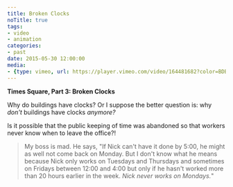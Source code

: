 ```yaml
---
title: Broken Clocks
noTitle: true
tags:
- video
- animation
categories:
- past
date: 2015-05-30 12:00:00
media: 
- {type: vimeo, url: https://player.vimeo.com/video/164481682?color=BDB7AD&title=0&byline=0&portrait=0, aspectRatio: 56.2}
---
```


**Times Square, Part 3: Broken Clocks**

Why do buildings have clocks? Or I suppose the better question is: why _don't_ buildings have clocks _anymore?_

Is it possible that the public keeping of time was abandoned so that workers never know when to leave the office?!

> My boss is mad. He says, "If Nick can't have it done by 5:00, he might as well not come back on Monday. But I don't know what he means because Nick only works on Tuesdays and Thursdays and sometimes on Fridays between 12:00 and 4:00 but only if he hasn't worked more than 20 hours earlier in the week. _Nick never works on Mondays._"
